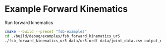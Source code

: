 # Example Forward Kinematics

Run forward kinematics

```sh
cmake --build --preset "fsb-examples"
cd ./build/debug/examples/fsb_forward_kinematics_ur5
./fsb_forward_kinematics_ur5 data/ur5.urdf data/joint_data.csv output_ee.csv
```
